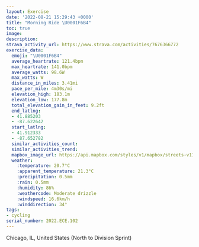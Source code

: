 ```yaml
---
layout: Exercise
date: '2022-08-21 15:29:43 +0000'
title: "Morning Ride \U0001F6B4"
toc: true
image:
description:
strava_activity_url: https://www.strava.com/activities/7676366772
exercise_data:
  emoji: "\U0001F6B4"
  average_heartrate: 121.4bpm
  max_heartrate: 141.0bpm
  average_watts: 98.6W
  max_watts: W
  distance_in_miles: 3.41mi
  pace_per_mile: 4m30s/mi
  elevation_high: 183.1m
  elevation_low: 177.8m
  total_elevation_gain_in_feet: 9.2ft
  end_latlng:
  - 41.885203
  - -87.622642
  start_latlng:
  - 41.912333
  - -87.652782
  similar_activities_count:
  similar_activities_trend:
  mapbox_image_url: https://api.mapbox.com/styles/v1/mapbox/streets-v11/static/path-5+787af2-1.0(a_y~F%7Ct~uOIICINM%5CIj%40AZHFG%40y%40EK%3F%7B%40%3FMEMBO%3FiAAgA%40OJYZi%40%60%40w%40bA%7DA~%40mAj%40cA%5Ca%40Xq%40jA%7DAj%40eAfA_BP%5BLKHMLIL%5D%5Cg%40NEFQj%40cAHMJIXe%40F%5DJELALSd%40cAjBmC%60AaB%60CmDXi%40%7C%40mAfBuCf%40cA%60AwA%60%40u%40JKl%40_ATYn%40cADMJMn%40cAFWGwA%40QGaEDYBGHEb%40MlAQlBGl%40GfBGb%40Eh%40Cj%40BbCAXEpB%40t%40AXEd%40%40RCh%40%3Fn%40Ep%40%40DAJ%40LGJDvA%3Fj%40CNFVEX%3Fj%40Il%40AHCNQDYC%7DBBKCMDK%3FKCQ%40CMQGSA%7DAFO%40O%40kBE%5DBONMrBI%60%40%40r%40Kx%40%3Ft%40SA%3FfAFXCBGRBNAjAGn%40%40%5CDXIP%3FP%40PF%7C%40BzAGv%40%40%7C%40C%5EBvAE%60%40%40h%40EDBhBBVFHEDFPKFAF%40FFZENE%3FA%5CHLVNONEf%40JFEX%40N_%40lApAP%3FNCLWXYNEDEF%3FJHTBE%40%3FDTI%3FCbAUr%40CREBENCLEDEXHHGDJz%40V%60%40%5CHBIaCIw%40FALMOUASE%3F%3FBFAP%5DJEJOFCCCMPEXGJ_ASNUCGCc%40%7CB%7BEAKYOQ%40WGKFEJGMIIEMIBVkAXi%40EEONNDAaCIa%40Ho%40FEEGJW%40MPOV%40XGHY%3Fo%40Yy%40Ei%40Mk%40Es%40%40AUJ%40c%40ESDOFCBWJUNq%40JQBMAs%40MMG_C%3F%7DBDk%40DAAIUM%40g%40%5BGDuAF%5BCa%40Bm%40DY%3Fa%40IDMKKN%3FIDKGEM%3FACU%40GC%5DNEFUBbAeAtAChAo%40ESD%3FCBDFCLAQb%40e%40%3FH),pin-s-s+e5b22e(-87.65279,41.91233),pin-s-f+89ae00(-87.62265000000015,41.885200000000076)/auto/800x800?access_token=pk.eyJ1Ijoiam9zaGJlY2ttYW4iLCJhIjoiY205eWR2aDd1MWZ6djJrbXc4a3M0bWZleiJ9.XiG9OWkNcZk2QzjJbxLB4A
  weather:
    :temperature: 20.7°C
    :apparent_temperature: 21.3°C
    :precipitation: 0.5mm
    :rain: 0.5mm
    :humidity: 86%
    :weathercode: Moderate drizzle
    :windspeed: 16.6km/h
    :winddirection: 34°
tags:
- cycling
serial_number: 2022.ECE.102
---
```

Chicago, IL, United States (North to Division Sprint)

